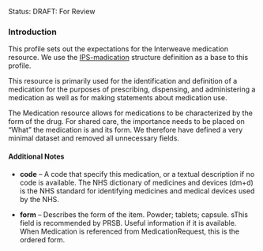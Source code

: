 Status: DRAFT: For Review

### **Introduction**

This profile sets out the expectations for the Interweave medication resource. We use the [IPS-madication](https://build.fhir.org/ig/HL7/fhir-ips/StructureDefinition-Medication-uv-ips.html) structure definition as a base to this profile.

This resource is primarily used for the identification and definition of a medication for the purposes of prescribing, dispensing, and administering a medication as well as for making statements about medication use.

The Medication resource allows for medications to be characterized by the form of the drug. For shared care, the importance needs to be placed on “What” the medication is and its form. We therefore have defined a very minimal dataset and removed all unnecessary fields.

#### **Additional Notes**

- **code** – A code that specify this medication, or a textual description if no code is available. The NHS dictionary of medicines and devices (dm+d) is the NHS standard for identifying medicines and medical devices used by the NHS.

- **form** – Describes the form of the item. Powder; tablets; capsule. sThis field is recommended by PRSB. Useful information if it is available. When Medication is referenced from MedicationRequest, this is the ordered form.
